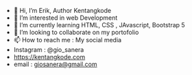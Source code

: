 - 👋 Hi, I’m Erik,  Author Kentangkode
- 👀 I’m interested in web Development 
- 🌱 I’m currently learning HTML, CSS , JAvascript, Bootstrap 5
- 💞️ I’m looking to collaborate on my portofolio
- 📫 How to reach me : My social media
- Instagram : @gio_sanera
- https://kentangkode.com
- email : giosanera@gmail.com

<!---
giosanera/giosanera is a ✨ special ✨ repository because its `README.md` (this file) appears on your GitHub profile.
You can click the Preview link to take a look at your changes.
--->
